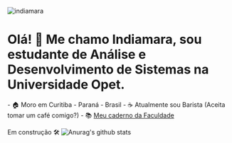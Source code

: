 ![indiamara](https://user-images.githubusercontent.com/57465331/120900948-28b93400-c60e-11eb-8964-fde257d81f5e.png)
<h1>Olá! 👋 Me chamo Indiamara, sou estudante de Análise e Desenvolvimento de Sistemas na Universidade Opet.</h1>
- 🏠 Moro em Curitiba - Paraná - Brasil
- ☕ Atualmente sou Barista (Aceita tomar um café comigo?)
- 📚 <a href="https://www.notion.so/indiamara/An-lise-e-Desenvolvimento-de-Sistemas-bd6e80e0fb3c415ca165ee4cc0117e2a"> Meu caderno da Faculdade</a>





Em construção 🛠️
![Anurag's github stats](https://github-readme-stats.vercel.app/api?username=indiamaraenes&show_icons=true&theme=gruvbox)
